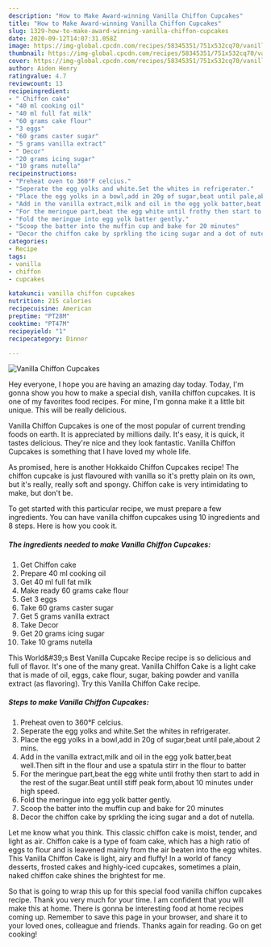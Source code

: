 ```yaml
---
description: "How to Make Award-winning Vanilla Chiffon Cupcakes"
title: "How to Make Award-winning Vanilla Chiffon Cupcakes"
slug: 1329-how-to-make-award-winning-vanilla-chiffon-cupcakes
date: 2020-09-12T14:07:31.058Z
image: https://img-global.cpcdn.com/recipes/58345351/751x532cq70/vanilla-chiffon-cupcakes-recipe-main-photo.jpg
thumbnail: https://img-global.cpcdn.com/recipes/58345351/751x532cq70/vanilla-chiffon-cupcakes-recipe-main-photo.jpg
cover: https://img-global.cpcdn.com/recipes/58345351/751x532cq70/vanilla-chiffon-cupcakes-recipe-main-photo.jpg
author: Aiden Henry
ratingvalue: 4.7
reviewcount: 13
recipeingredient:
- " Chiffon cake"
- "40 ml cooking oil"
- "40 ml full fat milk"
- "60 grams cake flour"
- "3 eggs"
- "60 grams caster sugar"
- "5 grams vanilla extract"
- " Decor"
- "20 grams icing sugar"
- "10 grams nutella"
recipeinstructions:
- "Preheat oven to 360°F celcius."
- "Seperate the egg yolks and white.Set the whites in refrigerater."
- "Place the egg yolks in a bowl,add in 20g of sugar,beat until pale,about 2 mins."
- "Add in the vanilla extract,milk and oil in the egg yolk batter,beat well.Then sift in the flour and use a spatula stirr in the flour to batter"
- "For the meringue part,beat the egg white until frothy then start to add in the rest of the sugar.Beat untill stiff peak form,about 10 minutes under high speed."
- "Fold the meringue into egg yolk batter gently."
- "Scoop the batter into the muffin cup and bake for 20 minutes"
- "Decor the chiffon cake by sprkling the icing sugar and a dot of nutella."
categories:
- Recipe
tags:
- vanilla
- chiffon
- cupcakes

katakunci: vanilla chiffon cupcakes 
nutrition: 215 calories
recipecuisine: American
preptime: "PT28M"
cooktime: "PT47M"
recipeyield: "1"
recipecategory: Dinner

---
```



![Vanilla Chiffon Cupcakes](https://img-global.cpcdn.com/recipes/58345351/751x532cq70/vanilla-chiffon-cupcakes-recipe-main-photo.jpg)

Hey everyone, I hope you are having an amazing day today. Today, I'm gonna show you how to make a special dish, vanilla chiffon cupcakes. It is one of my favorites food recipes. For mine, I'm gonna make it a little bit unique. This will be really delicious.

Vanilla Chiffon Cupcakes is one of the most popular of current trending foods on earth. It is appreciated by millions daily. It's easy, it is quick, it tastes delicious. They're nice and they look fantastic. Vanilla Chiffon Cupcakes is something that I have loved my whole life.

As promised, here is another Hokkaido Chiffon Cupcakes recipe! The chiffon cupcake is just flavoured with vanilla so it&#39;s pretty plain on its own, but it&#39;s really, really soft and spongy. Chiffon cake is very intimidating to make, but don&#39;t be.


To get started with this particular recipe, we must prepare a few ingredients. You can have vanilla chiffon cupcakes using 10 ingredients and 8 steps. Here is how you cook it.

<!--inarticleads1-->

##### The ingredients needed to make Vanilla Chiffon Cupcakes:

1. Get  Chiffon cake
1. Prepare 40 ml cooking oil
1. Get 40 ml full fat milk
1. Make ready 60 grams cake flour
1. Get 3 eggs
1. Take 60 grams caster sugar
1. Get 5 grams vanilla extract
1. Take  Decor
1. Get 20 grams icing sugar
1. Take 10 grams nutella


This World\&#39;s Best Vanilla Cupcake Recipe recipe is so delicious and full of flavor. It&#39;s one of the many great. Vanilla Chiffon Cake is a light cake that is made of oil, eggs, cake flour, sugar, baking powder and vanilla extract (as flavoring). Try this Vanilla Chiffon Cake recipe. 

<!--inarticleads2-->

##### Steps to make Vanilla Chiffon Cupcakes:

1. Preheat oven to 360°F celcius.
1. Seperate the egg yolks and white.Set the whites in refrigerater.
1. Place the egg yolks in a bowl,add in 20g of sugar,beat until pale,about 2 mins.
1. Add in the vanilla extract,milk and oil in the egg yolk batter,beat well.Then sift in the flour and use a spatula stirr in the flour to batter
1. For the meringue part,beat the egg white until frothy then start to add in the rest of the sugar.Beat untill stiff peak form,about 10 minutes under high speed.
1. Fold the meringue into egg yolk batter gently.
1. Scoop the batter into the muffin cup and bake for 20 minutes
1. Decor the chiffon cake by sprkling the icing sugar and a dot of nutella.


Let me know what you think. This classic chiffon cake is moist, tender, and light as air. Chiffon cake is a type of foam cake, which has a high ratio of eggs to flour and is leavened mainly from the air beaten into the egg whites. This Vanilla Chiffon Cake is light, airy and fluffy! In a world of fancy desserts, frosted cakes and highly-iced cupcakes, sometimes a plain, naked chiffon cake shines the brightest for me. 

So that is going to wrap this up for this special food vanilla chiffon cupcakes recipe. Thank you very much for your time. I am confident that you will make this at home. There is gonna be interesting food at home recipes coming up. Remember to save this page in your browser, and share it to your loved ones, colleague and friends. Thanks again for reading. Go on get cooking!
